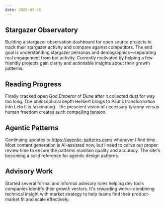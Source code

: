 ```yaml
---
date: 2025-07-28
---
```


## Stargazer Observatory

Building a stargazer observation dashboard for open source projects to track their stargazer activity and compare against competitors. The end goal is understanding stargazer personas and demographics—separating real engagement from bot activity. Currently motivated by helping a few friendly projects gain clarity and actionable insights about their growth patterns.

## Reading Progress

Finally cracked open God Emperor of Dune after it collected dust for way too long. The philosophical depth Herbert brings to Paul's transformation into Leto II is fascinating—the prescient vision of necessary tyranny versus human freedom creates such compelling tension.

## Agentic Patterns

Continuing updates to https://agentic-patterns.com/ whenever I find time. Most content generation is AI-assisted now, but I need to carve out proper review time to ensure the patterns maintain quality and accuracy. The site's becoming a solid reference for agentic design patterns.

## Advisory Work

Started several formal and informal advisory roles helping dev tools companies identify their growth vectors. It's rewarding work—combining technical insight with market strategy to help teams find their product-market fit and scale effectively.